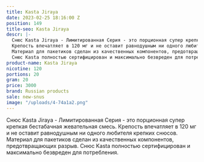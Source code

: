 ```yaml
---
title: Kasta Jiraya
date: 2023-02-25 18:16:00 Z
position: 149
title-seo: Kasta Jiraya
descr: |-
  Снюс Kasta Jiraya - Лимитированная Серия - это порционная супер крепкая бестабачная жевательная смесь.
  Крепость впечатляет в 120 мг и не оставит равнодушным ни одного любителя крепких снюсов.
  Материал для пакетиков сделан из качественных компонентов, предотвращающих разрыв.
  Снюс Kasta полностью сертифицирован и максимально безвреден для потребления.
product-name: Kasta Jiraya
nicotine: 120
portions: 20
gram: 20
price: 3000
brand: Russian products
sale: new-snus
image: "/uploads/4-74a1a2.png"
---
```


Снюс Kasta Jiraya - Лимитированная Серия - это порционная супер крепкая бестабачная жевательная смесь.
Крепость впечатляет в 120 мг и не оставит равнодушным ни одного любителя крепких снюсов.
Материал для пакетиков сделан из качественных компонентов, предотвращающих разрыв.
Снюс Kasta полностью сертифицирован и максимально безвреден для потребления.